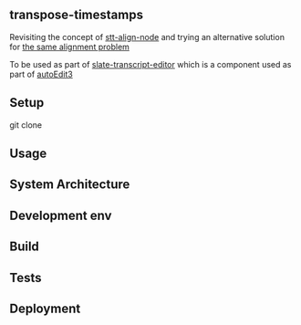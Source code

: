 ## transpose-timestamps

<!-- _One liner + link to confluence page_
_Screenshot of UI - optional_ -->

Revisiting the concept of [stt-align-node](https://github.com/pietrop/stt-align-node) and trying an alternative solution for [the same alignment problem](https://github.com/pietrop/stt-align-node/blob/master/docs/the-alignement-problem.md)

To be used as part of [slate-transcript-editor](https://github.com/pietrop/slate-transcript-editor) which is a component used as part of [autoEdit3](https://www.autoedit.io/)

## Setup

<!-- _stack - optional_
_How to build and run the code/app_ -->

git clone

## Usage

## System Architecture

<!-- _High level overview of system architecture_ -->

<!-- ## Documentation

There's a [docs](./docs) folder in this repository.

[docs/notes](./docs/notes) contains dev draft notes on various aspects of the project. This would generally be converted either into ADRs or guides when ready.

[docs/adr](./docs/adr) contains [Architecture Decision Record](https://github.com/joelparkerhenderson/architecture_decision_record).

> An architectural decision record (ADR) is a document that captures an important architectural decision made along with its context and consequences.

We are using [this template for ADR](https://gist.github.com/iaincollins/92923cc2c309c2751aea6f1b34b31d95) -->

## Development env

 <!-- _How to run the development environment_ -->

<!-- - npm > `6.1.0`
- [Node 12](https://nodejs.org/docs/latest-v12.x/api/)

Node version is set in node version manager [`.nvmrc`](https://github.com/creationix/nvm#nvmrc)

```
nvm use
```
-->

<!-- _Coding style convention ref optional, eg which linter to use_ -->

<!-- _Linting, github pre-push hook - optional_ -->

## Build

<!-- _How to run build_ -->

## Tests

<!-- _How to carry out tests_ -->

## Deployment

<!-- _How to deploy the code/app into test/staging/production_ -->
